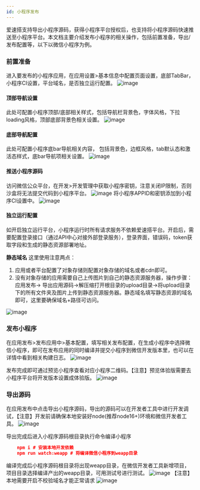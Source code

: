 ```yaml
---
id: 小程序发布
---
```


爱速搭支持导出小程序源码，获得小程序平台授权后，也支持将小程序源码快速推送至小程序平台。本文档主要介绍发布小程序的相关操作，包括前置准备，导出/发布配置等，以下以微信小程序为例。

### 前置准备
进入要发布的小程序应用，在应用设置>基本信息中配置页面设置，底部TabBar，小程序CI设置，平台域名，是否独立运行配置。
![image](/img/移动应用/小程序/发布小程序/fabu-01.jpg)

#### 顶部导航设置
此处可配置小程序顶部/底部相关样式，包括导航栏背景色，字体风格，下拉loading风格，顶部底部背景色相关设置。
![image](/img/移动应用/小程序/发布小程序/fabu-02.png)

#### 底部导航配置
此处可配置小程序底bar导航相关内容， 包括背景色，边框风格，tab默认态和激活态样式，底bar导航项相关设置。
![image](/img/移动应用/小程序/发布小程序/fabu-03.png)

#### 推送小程序源码
访问微信公众平台，在开发>开发管理中获取小程序密钥，注意关闭IP限制，否则沙盒将无法提交代码到小程序平台。
![image](/img/移动应用/小程序/发布小程序/fabu-04.png)
将小程序APPID和密钥添加到小程序CI设置中。
![image](/img/移动应用/小程序/发布小程序/fabu-05.png)

#### 独立运行配置
如开启独立运行平台，小程序运行时所有请求服务不依赖爱速搭平台。开启后，需要配置登录接口（通过API中心对接外部登录服务），登录界面，错误码，token获取字段和生成的静态资源部署地址。

 **静态域名**
 这里使用注意两点：
 1. 应用或者平台配置了对象存储则配置对象存储的域名或者cdn即可。
 2. 没有对象存储的应用需要自己上传图片到自己的静态资源服务器，操作步骤： 应用发布-> 导出应用源码->解压缩打开根目录的upload目录->将upload目录下的所有文件夹及图片上传到静态资源服务器。静态域名填写静态资源的域名即可，这里要确保域名+路径可访问。

![image](/img/移动应用/小程序/发布小程序/fabu-06.png)

### 发布小程序
在应用发布>发布应用中>基本配置，填写相关发布配置，在生成小程序中选择微信小程序，即可在发布应用的同时编译并提交小程序到微信开发版本里，也可以在详情中看到相关构建日志。
![image](/img/移动应用/小程序/发布小程序/fabu-07.png)

发布完成即可通过预览小程序查看对应小程序二维码。【注意】预览体验版需要去小程序平台将开发版本设置成体验版。
![image](/img/移动应用/小程序/发布小程序/fabu-08.png)

### 导出源码
在应用发布中点击导出小程序源码，导出的源码可以在开发者工具中进行开发调试，【注意】开发前请确保本地安装好node(推荐node16+)环境和微信开发者工具。
![image](/img/移动应用/小程序/发布小程序/fabu-09.png)

导出完成后进入小程序源码根目录执行命令编译小程序
```json
    npm i # 安装本地开发依赖
    npm run watch:weapp # 将编译微信小程序到weapp目录
```
编译完成后小程序源码根目录将出现weapp目录，在微信开发者工具新增项目，项目目录选择编译产出的weapp目录，可用测试号进行测试。
![image](/img/移动应用/小程序/发布小程序/fabu-10.png)
【注意】本地需要开启不校验域名才能正常请求
![image](/img/移动应用/小程序/发布小程序/fabu-11.png)